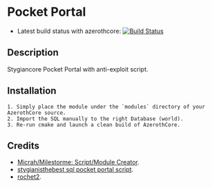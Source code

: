 # Pocket Portal
- Latest build status with azerothcore: [![Build Status](https://travis-ci.org/milestorme/mod-pocket-portal.svg?branch=master)](https://travis-ci.org/milestorme/mod-pocket-portal)

## Description

Stygiancore Pocket Portal with anti-exploit script.


## Installation

```
1. Simply place the module under the `modules` directory of your AzerothCore source. 
2. Import the SQL manually to the right Database (world).
3. Re-run cmake and launch a clean build of AzerothCore.
```


## Credits
- [Micrah/Milestorme: Script/Module Creator](https://github.com/milestorme).
- [stygianisthebest sql pocket portal script](http://stygianthebest.github.io).
- [rochet2](https://github.com/Rochet2).

